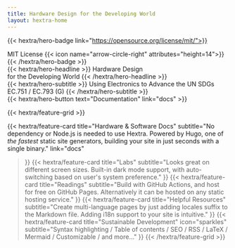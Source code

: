 ```yaml
---
title: Hardware Design for the Developing World
layout: hextra-home
---
```



{{< hextra/hero-badge link="https://opensource.org/license/mit/">}}
<div class="w-2 h-2 rounded-full bg-primary-400"></div>
<span>MIT License</span>
{{< icon name="arrow-circle-right" attributes="height=14">}}
{{< /hextra/hero-badge >}}

<div class="mt-6 mb-6">
{{< hextra/hero-headline >}}
  Hardware Design&nbsp;<br class="sm:block hidden" />for the Developing World
{{< /hextra/hero-headline >}}
</div>

<div class="mb-12">
{{< hextra/hero-subtitle >}}
  Using Electronics to Advance the UN SDGs &nbsp;<br class="sm:block hidden" />EC.751 / EC.793 (G)
{{< /hextra/hero-subtitle >}}
</div>

<div class="mb-6">
{{< hextra/hero-button text="Documentation" link="docs" >}}
</div>


<div class="mt-6"></div>

{{< hextra/feature-grid >}}
  <!-- {{< hextra/feature-card
    title="Fast and Full-featured"
    subtitle="Simple and easy to use, yet powerful and feature-rich."
    class="aspect-auto md:aspect-[1.1/1] max-md:min-h-[340px]"
    image="images/hextra-doc.webp"
    imageClass="top-[40%] left-[24px] w-[180%] sm:w-[110%] dark:opacity-80"
    style="background: radial-gradient(ellipse at 50% 80%,rgba(194,97,254,0.15),hsla(0,0%,100%,0));"
  >}}
  {{< hextra/feature-card
    title="Markdown is All You Need"
    subtitle="Compose with just Markdown. Enrich with Shortcode components."
    class="aspect-auto md:aspect-[1.1/1] max-lg:min-h-[340px]"
    image="images/hextra-markdown.webp"
    imageClass="top-[40%] left-[36px] w-[180%] sm:w-[110%] dark:opacity-80"
    style="background: radial-gradient(ellipse at 50% 80%,rgba(142,53,74,0.15),hsla(0,0%,100%,0));"
  >}}
  {{< hextra/feature-card
    title="Full Text Search"
    subtitle="Built-in full text search with FlexSearch, no extra setup required."
    class="aspect-auto md:aspect-[1.1/1] max-md:min-h-[340px]"
    image="images/hextra-search.webp"
    imageClass="top-[40%] left-[36px] w-[110%] sm:w-[110%] dark:opacity-80"
    style="background: radial-gradient(ellipse at 50% 80%,rgba(221,210,59,0.15),hsla(0,0%,100%,0));"
  >}} -->
  {{< hextra/feature-card
    title="Hardware & Software Docs"
    subtitle="No dependency or Node.js is needed to use Hextra. Powered by Hugo, one of *the fastest* static site generators, building your site in just seconds with a single binary."
    link="docs"
  >}}
  {{< hextra/feature-card
    title="Labs"
    subtitle="Looks great on different screen sizes. Built-in dark mode support, with auto-switching based on user's system preference."
  >}}
  {{< hextra/feature-card
    title="Readings"
    subtitle="Build with GitHub Actions, and host for free on GitHub Pages. Alternatively it can be hosted on any static hosting service."
  >}}
  {{< hextra/feature-card
    title="Helpful Resources"
    subtitle="Create multi-language pages by just adding locales suffix to the Markdown file. Adding i18n support to your site is intuitive."
  >}}
  {{< hextra/feature-card
    title="Sustainable Development"
    icon="sparkles"
    subtitle="Syntax highlighting / Table of contents / SEO / RSS / LaTeX / Mermaid / Customizable / and more..."
  >}}
{{< /hextra/feature-grid >}}



<!-- ---
title: My Site
toc: false
---

This is the landing page.

## Explore

{{< cards >}}
  {{< card link="docs" title="Docs" icon="book-open" >}}
  {{< card link="about" title="About" icon="user" >}}
{{< /cards >}}

## Documentation

For more information, visit [Hextra](https://imfing.github.io/hextra). -->